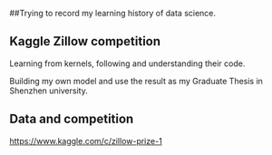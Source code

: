 ##Trying to record my learning history of data science.

## Kaggle Zillow competition

Learning from kernels, following and understanding their code.

Building my own model and use the result as my Graduate Thesis in Shenzhen university.

## Data and competition 

https://www.kaggle.com/c/zillow-prize-1
